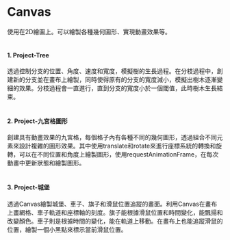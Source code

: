 # Canvas
使用在2D繪圖上。可以繪製各種幾何圖形、實現動畫效果等。
<br>
<br>
#### **1. Project-Tree**
透過控制分支的位置、角度、速度和寬度，模擬樹的生長過程。在分枝過程中，創建新的分支並在畫布上繪製，同時使得原有的分支的寬度減小，模擬出樹木逐漸變細的效果。分枝過程會一直進行，直到分支的寬度小於一個閾值，此時樹木生長結束。
<br>
<br>
#### **2. Project-九宮格圖形**
創建具有動畫效果的九宮格，每個格子內有各種不同的幾何圖形，透過組合不同元素來設計複雜的圖形效果。其中使用translate和rotate來進行座標系統的轉換和旋轉，可以在不同位置和角度上繪製圖形，使用requestAnimationFrame，在每次動畫中更新狀態和繪製圖形。
<br>
<br>
#### **3. Project-城堡**
透過Canvas繪製城堡、車子、旗子和滑鼠位置追蹤的畫面。利用Canvas在畫布上畫網格、車子軌道和座標軸的刻度。旗子能根據滑鼠位置和時間變化，能飄揚和改變顏色。車子則是根據時間的變化，能在軌道上移動。在畫布上也能追蹤滑鼠的位置，繪製一個小黑點來標示當前滑鼠位置。

